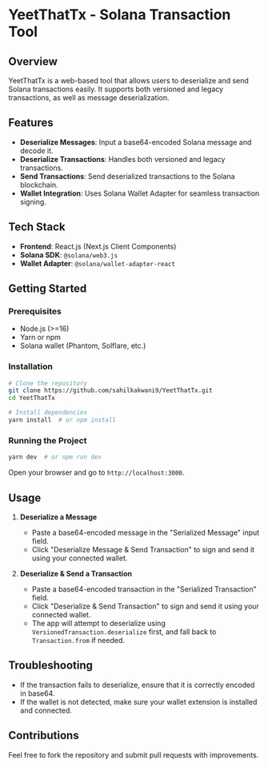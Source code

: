 # YeetThatTx - Solana Transaction Tool

## Overview

YeetThatTx is a web-based tool that allows users to deserialize and send Solana transactions easily. It supports both versioned and legacy transactions, as well as message deserialization.

## Features

- **Deserialize Messages**: Input a base64-encoded Solana message and decode it.
- **Deserialize Transactions**: Handles both versioned and legacy transactions.
- **Send Transactions**: Send deserialized transactions to the Solana blockchain.
- **Wallet Integration**: Uses Solana Wallet Adapter for seamless transaction signing.

## Tech Stack

- **Frontend**: React.js (Next.js Client Components)
- **Solana SDK**: `@solana/web3.js`
- **Wallet Adapter**: `@solana/wallet-adapter-react`

## Getting Started

### Prerequisites

- Node.js (>=16)
- Yarn or npm
- Solana wallet (Phantom, Solflare, etc.)

### Installation

```sh
# Clone the repository
git clone https://github.com/sahilkakwani9/YeetThatTx.git
cd YeetThatTx

# Install dependencies
yarn install  # or npm install
```

### Running the Project

```sh
yarn dev  # or npm run dev
```

Open your browser and go to `http://localhost:3000`.

## Usage

1. **Deserialize a Message**

   - Paste a base64-encoded message in the "Serialized Message" input field.
   - Click "Deserialize Message & Send Transaction" to sign and send it using your connected wallet.

2. **Deserialize & Send a Transaction**
   - Paste a base64-encoded transaction in the "Serialized Transaction" field.
   - Click "Deserialize & Send Transaction" to sign and send it using your connected wallet.
   - The app will attempt to deserialize using `VersionedTransaction.deserialize` first, and fall back to `Transaction.from` if needed.

## Troubleshooting

- If the transaction fails to deserialize, ensure that it is correctly encoded in base64.
- If the wallet is not detected, make sure your wallet extension is installed and connected.

## Contributions

Feel free to fork the repository and submit pull requests with improvements.
